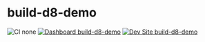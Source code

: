 # build-d8-demo

![CI none](https://img.shields.io/badge/ci-none-orange.svg)
[![Dashboard build-d8-demo](https://img.shields.io/badge/dashboard-build_d8_demo-yellow.svg)](https://dashboard.pantheon.io/sites/0df98efd-fefe-4e97-9255-3da562a6a04b#dev/code)
[![Dev Site build-d8-demo](https://img.shields.io/badge/site-build_d8_demo-blue.svg)](http://dev-build-d8-demo.pantheonsite.io/)